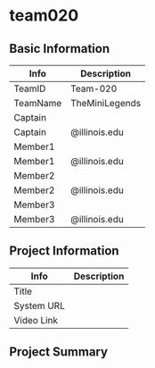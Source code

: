 # team020

## Basic Information

|   Info      |        Description     |
| ----------- | ---------------------- |
| TeamID      |        Team-020        |
| TeamName    |      TheMiniLegends    |
| Captain     |            |
| Captain     |  @illinois.edu  |
| Member1     |               |
| Member1     |   @illinois.edu  |
| Member2     |    |
| Member2     |   @illinois.edu  |
| Member3     |          |
| Member3     |  @illinois.edu |

## Project Information

|   Info      |        Description     |
| ----------- | ---------------------- |
|  Title      |            |
| System URL  |          |
| Video Link  |           |

## Project Summary

